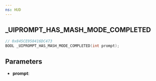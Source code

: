 ```yaml
---
ns: HUD
---
```

## _UIPROMPT_HAS_MASH_MODE_COMPLETED

```c
// 0x845CE958416DC473
BOOL _UIPROMPT_HAS_MASH_MODE_COMPLETED(int prompt);
```

## Parameters
* **prompt**:
